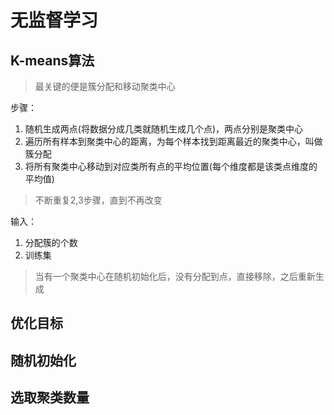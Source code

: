 
# 无监督学习

## K-means算法
> 最关键的便是簇分配和移动聚类中心


步骤：
1. 随机生成两点(将数据分成几类就随机生成几个点)，两点分别是聚类中心
2. 遍历所有样本到聚类中心的距离，为每个样本找到距离最近的聚类中心，叫做簇分配
3. 将所有聚类中心移动到对应类所有点的平均位置(每个维度都是该类点维度的平均值)
> 不断重复2,3步骤，直到不再改变

输入：
1. 分配簇的个数
2. 训练集


> 当有一个聚类中心在随机初始化后，没有分配到点，直接移除，之后重新生成

## 优化目标


## 随机初始化

## 选取聚类数量